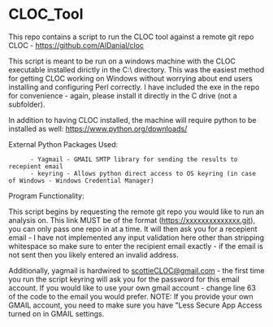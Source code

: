 # CLOC_Tool
This repo contains a script to run the CLOC tool against a remote git repo 
CLOC - https://github.com/AlDanial/cloc

This script is meant to be run on a windows machine with the CLOC executable installed dirictly in the C:\ directory. This was the easiest method for getting CLOC working
on Windows without worrying about end users installing and configuring Perl correctly. I have included the exe in the repo for convenience - again, please install it directly
in the C drive (not a subfolder). 

In addition to having CLOC installed, the machine will require python to be installed as well: https://www.python.org/downloads/

External Python Packages Used: 

          - Yagmail - GMAIL SMTP library for sending the results to recepient email
          - keyring - Allows python direct access to OS keyring (in case of Windows - Windows Credential Manager)
          
Program Functionality: 

This script begins by requesting the remote git repo you would like to run an analysis on. This link MUST be of the format (https://xxxxxxxxxxxxxx.git), you can only pass one 
repo in at a time. It will then ask you for a recepient email - I have not implemented any input validation here other than stripping whitespace so make sure to enter the 
recipient email exactly - if the email is not sent then you likely entered an invalid address. 

Additionally, yagmail is hardwired to scottieCLOC@gmail.com - the first time you run the script keyring will ask you for the password for this email account. If you would like
to use your own gmail account - change line 63 of the code to the email you would prefer. NOTE: If you provide your own GMAIL account, you need to make sure you have 
"Less Secure App Access turned on in GMAIL settings. 
          
